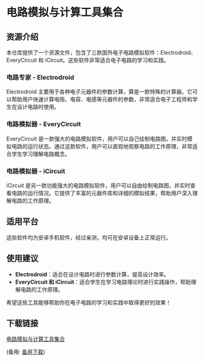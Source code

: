 # 电路模拟与计算工具集合

## 资源介绍

本仓库提供了一个资源文件，包含了三款国外电子电路模拟软件：Electrodroid、EveryCircuit 和 iCircuit。这些软件非常适合电子电路的学习和实践。

### 电路专家 - Electrodroid

Electrodroid 主要用于各种电子元器件的参数计算，算是一款特殊的计算器。它可以帮助用户快速计算电阻、电容、电感等元器件的参数，非常适合电子工程师和学生在设计电路时使用。

### 电路模拟器 - EveryCircuit

EveryCircuit 是一款强大的电路模拟软件，用户可以自己绘制电路图，并实时模拟电路的运行状态。通过这款软件，用户可以直观地观察电路的工作原理，非常适合学生学习理解电路概念。

### 电路模拟器 - iCircuit

iCircuit 是另一款功能强大的电路模拟软件，用户可以自由绘制电路图，并实时查看电路的运行情况。它提供了丰富的元器件库和详细的模拟结果，帮助用户深入理解电路的工作原理。

## 适用平台

这些软件均为安卓手机软件，经过亲测，均可在安卓设备上正常运行。

## 使用建议

- **Electrodroid**：适合在设计电路时进行参数计算，提高设计效率。
- **EveryCircuit 和 iCircuit**：适合学生在学习电路理论时进行实践操作，帮助理解电路的工作原理。

希望这些工具能够帮助你在电子电路的学习和实践中取得更好的效果！

## 下载链接
[电路模拟与计算工具集合](https://pan.quark.cn/s/bc7c6fd1ba7e) 

(备用: [备用下载](https://pan.baidu.com/s/1Qn-tnoyObsrES1PGW2AYXw?pwd=1234))

